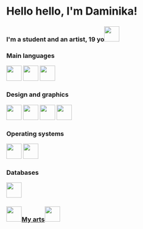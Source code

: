 # Hello hello, I'm Daminika!  
### I'm a student and an artist, 19 yo<img src="https://emoji.discadia.com/emojis/3ba398cc-865e-4359-9cbc-dcc3bfd1139d.PNG" width="40" height="40">

### Main languages
<img src="https://cdn.jsdelivr.net/gh/devicons/devicon/icons/python/python-original.svg" width="40" height="40"> <img src="https://cdn.jsdelivr.net/gh/devicons/devicon/icons/html5/html5-original.svg" width="40" height="40"> <img src="https://cdn.jsdelivr.net/gh/devicons/devicon/icons/css3/css3-original.svg" width="40" height="40">

### Design and graphics
<img src="https://cdn.jsdelivr.net/gh/devicons/devicon/icons/figma/figma-original.svg" width="40" height="40"> <img src="https://cdn.jsdelivr.net/gh/devicons/devicon/icons/gimp/gimp-original.svg" width="40" height="40"> <img src="https://upload.wikimedia.org/wikipedia/commons/7/73/Calligrakrita-base.svg" width="40" height="40"> <img src="https://softwareasli.com/wp-content/uploads/2020/05/Procreate-3-Icon.png" width="40" height="40">
### Operating systems
<img src="https://cdn.jsdelivr.net/gh/devicons/devicon/icons/linux/linux-original.svg" width="40" height="40"> <img src="https://cdn-icons-png.flaticon.com/512/906/906308.png" width="40" height="40">

### Databases
<img src="https://cdn-icons-png.flaticon.com/512/603/603201.png" width="40" height="40">

### <img src="https://emoji.discadia.com/emojis/3ba398cc-865e-4359-9cbc-dcc3bfd1139d.PNG" width="40" height="40">[My arts](https://github.com/ahmi69/my-arts)<img src="https://emoji.discadia.com/emojis/3ba398cc-865e-4359-9cbc-dcc3bfd1139d.PNG" width="40" height="40">
